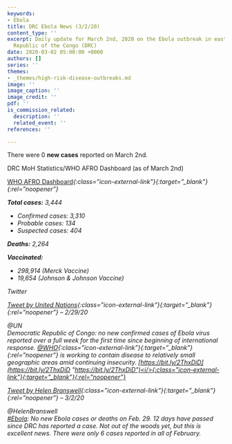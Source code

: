 ```yaml
---
keywords:
- Ebola
title: DRC Ebola News (3/2/20)
content_type: ''
excerpt: Daily update for March 2nd, 2020 on the Ebola outbreak in eastern Democratic
  Republic of the Congo (DRC)
date: 2020-03-02 05:00:00 +0000
authors: []
series: ''
themes:
- _themes/high-risk-disease-outbreaks.md
image: ''
image_caption: ''
image_credit: ''
pdf: ''
is_commission_related:
  description: ''
  related_event: ''
references: ''

---
```

There were 0 **new cases** reported on March 2nd.

DRC MoH Statistics/WHO AFRO Dashboard (as of March 2nd)

[WHO AFRO Dashboard](http://who.maps.arcgis.com/apps/opsdashboard/index.html#/e70c3804f6044652bc37cce7d8fcef6c)<i/>{:class=”icon-external-link”}{:target=”_blank”}{:rel=”noopener”}

**Total cases:** 3,444

* Confirmed cases: 3,310
* Probable cases: 134
* Suspected cases: 404

**Deaths:** 2,264

**Vaccinated:**

* 298,914 (Merck Vaccine)
* 19,654 (Johnson & Johnson Vaccine)

Twitter

[Tweet by United Nations](https://twitter.com/UN/status/1233663948047757312)<i/>{:class=”icon-external-link”}{:target=”_blank”}{:rel=”noopener”} – 2/29/20

@UN  
 Democratic Republic of Congo: no new confirmed cases of Ebola virus reported over a full week for the first time since beginning of international response. [@WHO](https://twitter.com/WHO)<i/>{:class=”icon-external-link”}{:target=”_blank”}{:rel=”noopener”} is working to contain disease to relatively small geographic areas amid continuing insecurity. [https://bit.ly/2ThxDiD](https://bit.ly/2ThxDiD "https://bit.ly/2ThxDiD")<i/>{:class=”icon-external-link”}{:target=”_blank”}{:rel=”noopener”}

[Tweet by Helen Branswell](https://twitter.com/HelenBranswell/status/1234212194243502087)<i/>{:class=”icon-external-link”}{:target=”_blank”}{:rel=”noopener”} – 3/2/20

@HelenBranswell  
 [#Ebola](https://twitter.com/hashtag/Ebola?src=hashtag_click): No new Ebola cases or deaths on Feb. 29. 12 days have passed since DRC has reported a case. Not out of the woods yet, but this is excellent news. There were only 6 cases reported in all of February.